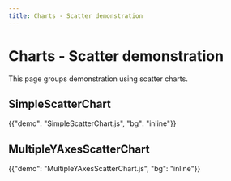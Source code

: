 ```yaml
---
title: Charts - Scatter demonstration
---
```


# Charts - Scatter demonstration

<p class="description">This page groups demonstration using scatter charts.</p>

## SimpleScatterChart

{{"demo": "SimpleScatterChart.js", "bg": "inline"}}

## MultipleYAxesScatterChart

{{"demo": "MultipleYAxesScatterChart.js", "bg": "inline"}}
